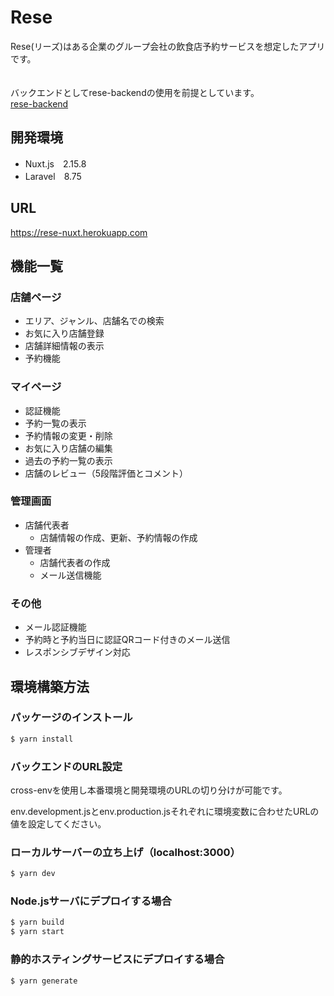 # Rese
Rese(リーズ)はある企業のグループ会社の飲食店予約サービスを想定したアプリです。
<br>
<br>
<br>
バックエンドとしてrese-backendの使用を前提としています。
<br>
[rese-backend](https://github.com/mayu6v0/rese-backend.git)

## 開発環境
* Nuxt.js　2.15.8
* Laravel　8.75

## URL
<https://rese-nuxt.herokuapp.com>


## 機能一覧
### 店舗ページ
  * エリア、ジャンル、店舗名での検索
  * お気に入り店舗登録
  * 店舗詳細情報の表示
  * 予約機能

### マイページ
  * 認証機能
  * 予約一覧の表示
  * 予約情報の変更・削除
  * お気に入り店舗の編集
  * 過去の予約一覧の表示
  * 店舗のレビュー（5段階評価とコメント）

### 管理画面
  * 店舗代表者
    * 店舗情報の作成、更新、予約情報の作成
  * 管理者
    * 店舗代表者の作成
    * メール送信機能

### その他
  * メール認証機能
  * 予約時と予約当日に認証QRコード付きのメール送信
  * レスポンシブデザイン対応


## 環境構築方法


### パッケージのインストール
```bash
$ yarn install
```

### バックエンドのURL設定

  cross-envを使用し本番環境と開発環境のURLの切り分けが可能です。

  env.development.jsとenv.production.jsそれぞれに環境変数に合わせたURLの値を設定してください。

### ローカルサーバーの立ち上げ（localhost:3000）
```bash
$ yarn dev
```

### Node.jsサーバにデプロイする場合
```bash
$ yarn build
$ yarn start
```

### 静的ホスティングサービスにデプロイする場合
```bash
$ yarn generate
```
